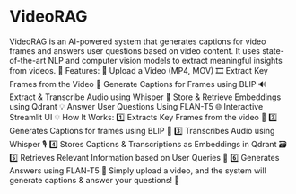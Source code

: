 # VideoRAG
 VideoRAG is an AI-powered system that generates captions for video frames and answers user questions based on video content. It uses state-of-the-art NLP and computer vision models to extract meaningful insights from videos.  🚀 Features: 📂 Upload a Video (MP4, MOV) 🎞️ Extract Key Frames from the Video 📝 Generate Captions for Frames using BLIP 🔊 Extract & Transcribe Audio using Whisper 🧠 Store & Retrieve Embeddings using Qdrant 💡 Answer User Questions Using FLAN-T5 🌐 Interactive Streamlit UI 💡 How It Works: 1️⃣ Extracts Key Frames from the video 📸 2️⃣ Generates Captions for frames using BLIP 📝 3️⃣ Transcribes Audio using Whisper 🎙️ 4️⃣ Stores Captions & Transcriptions as Embeddings in Qdrant 🗃️ 5️⃣ Retrieves Relevant Information based on User Queries 🧠 6️⃣ Generates Answers using FLAN-T5 💬  Simply upload a video, and the system will generate captions & answer your questions! 🚀
